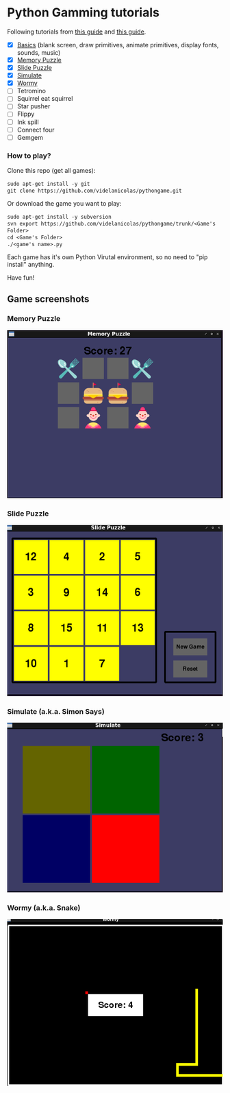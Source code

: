 # Python Gamming tutorials
Following tutorials from <a href=https://inventwithpython.com/makinggames.pdf>this guide</a> and <a href=http://thepythongamebook.com/en:pygame:start>this guide</a>.

- [x] <a href="https://github.com/videlanicolas/pythongame/tree/master/basics">Basics</a> (blank screen, draw primitives, animate primitives, display fonts, sounds, music)
- [x] <a href="https://github.com/videlanicolas/pythongame/tree/master/MemoryPuzzle">Memory Puzzle</a>
- [x] <a href="https://github.com/videlanicolas/pythongame/tree/master/SlidePuzzle">Slide Puzzle</a>
- [x] <a href="https://github.com/videlanicolas/pythongame/tree/master/Simulate">Simulate</a>
- [x] <a href="https://github.com/videlanicolas/pythongame/tree/master/Wormy">Wormy</a>
- [ ] Tetromino
- [ ] Squirrel eat squirrel
- [ ] Star pusher
- [ ] Flippy
- [ ] Ink spill
- [ ] Connect four
- [ ] Gemgem

### How to play?

Clone this repo (get all games):

```
sudo apt-get install -y git
git clone https://github.com/videlanicolas/pythongame.git
```

Or download the game you want to play:

```
sudo apt-get install -y subversion
svn export https://github.com/videlanicolas/pythongame/trunk/<Game's Folder>
cd <Game's Folder>
./<game's name>.py
```

Each game has it's own Python Virutal environment, so no need to "pip install" anything.

Have fun!

## Game screenshots

### Memory Puzzle
<img src="screenshots/MemoryPuzzle.png"/>

### Slide Puzzle
<img src="screenshots/SlidePuzzle.png"/>

### Simulate (a.k.a. Simon Says)
<img src="screenshots/Simulate.png"/>

### Wormy (a.k.a. Snake)
<img src="screenshots/Wormy.png"/>
